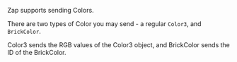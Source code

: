 Zap supports sending Colors.

There are two types of Color you may send - a regular `Color3`, and `BrickColor`.

Color3 sends the RGB values of the Color3 object, and BrickColor sends the ID of the BrickColor.
